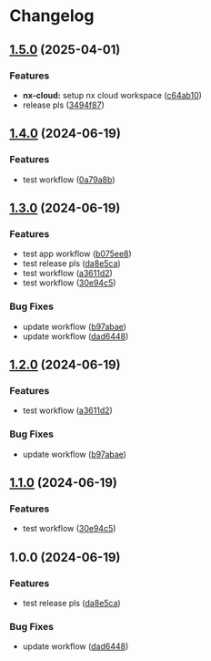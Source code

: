# Changelog

## [1.5.0](https://github.com/tonywu0821/nx-monorepo/compare/v1.4.0...v1.5.0) (2025-04-01)


### Features

* **nx-cloud:** setup nx cloud workspace  ([c64ab10](https://github.com/tonywu0821/nx-monorepo/commit/c64ab10199cf70dc1896cb85eea43c70ffcad693))
* release pls ([3494f87](https://github.com/tonywu0821/nx-monorepo/commit/3494f877b9f493446213b3c43cb26285a211959d))

## [1.4.0](https://github.com/tonywu0821/nx-monorepo/compare/v1.3.0...v1.4.0) (2024-06-19)


### Features

* test workflow ([0a79a8b](https://github.com/tonywu0821/nx-monorepo/commit/0a79a8b6791c98c5f074d0ad5cf89ddfbe8210e2))

## [1.3.0](https://github.com/tonywu0821/nx-monorepo/compare/v1.2.0...v1.3.0) (2024-06-19)


### Features

* test app workflow ([b075ee8](https://github.com/tonywu0821/nx-monorepo/commit/b075ee852e0e4f53201c3bd443979d54a55cf421))
* test release pls ([da8e5ca](https://github.com/tonywu0821/nx-monorepo/commit/da8e5cad5c87b0dedabdaa183a7421d9f02af1bc))
* test workflow ([a3611d2](https://github.com/tonywu0821/nx-monorepo/commit/a3611d259094c09346dd4aa761db5e776967da9e))
* test workflow ([30e94c5](https://github.com/tonywu0821/nx-monorepo/commit/30e94c53349da1ac0bce46f7ca6554d632030250))


### Bug Fixes

* update workflow ([b97abae](https://github.com/tonywu0821/nx-monorepo/commit/b97abae79f9e159d6ca0b284ac44fb7693c3a1cf))
* update workflow ([dad6448](https://github.com/tonywu0821/nx-monorepo/commit/dad64485a2da5fed437dcbac2d810bf66d9eced4))

## [1.2.0](https://github.com/tonywu0821/nx-monorepo/compare/v1.1.0...v1.2.0) (2024-06-19)


### Features

* test workflow ([a3611d2](https://github.com/tonywu0821/nx-monorepo/commit/a3611d259094c09346dd4aa761db5e776967da9e))


### Bug Fixes

* update workflow ([b97abae](https://github.com/tonywu0821/nx-monorepo/commit/b97abae79f9e159d6ca0b284ac44fb7693c3a1cf))

## [1.1.0](https://github.com/tonywu0821/nx-monorepo/compare/v1.0.0...v1.1.0) (2024-06-19)


### Features

* test workflow ([30e94c5](https://github.com/tonywu0821/nx-monorepo/commit/30e94c53349da1ac0bce46f7ca6554d632030250))

## 1.0.0 (2024-06-19)


### Features

* test release pls ([da8e5ca](https://github.com/tonywu0821/nx-monorepo/commit/da8e5cad5c87b0dedabdaa183a7421d9f02af1bc))


### Bug Fixes

* update workflow ([dad6448](https://github.com/tonywu0821/nx-monorepo/commit/dad64485a2da5fed437dcbac2d810bf66d9eced4))
